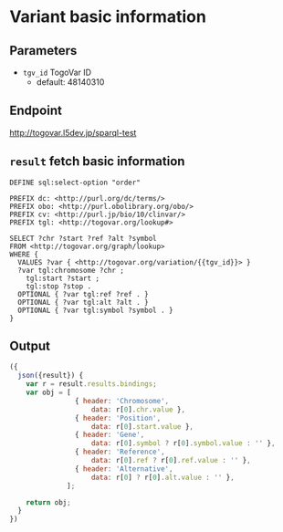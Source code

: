 # Variant basic information

## Parameters

* `tgv_id` TogoVar ID
  * default: 48140310

## Endpoint

http://togovar.l5dev.jp/sparql-test

## `result` fetch basic information

```sparql
DEFINE sql:select-option "order"

PREFIX dc: <http://purl.org/dc/terms/>
PREFIX obo: <http://purl.obolibrary.org/obo/>
PREFIX cv: <http://purl.jp/bio/10/clinvar/>
PREFIX tgl: <http://togovar.org/lookup#>

SELECT ?chr ?start ?ref ?alt ?symbol
FROM <http://togovar.org/graph/lookup>
WHERE {
  VALUES ?var { <http://togovar.org/variation/{{tgv_id}}> }
  ?var tgl:chromosome ?chr ;
    tgl:start ?start ;
    tgl:stop ?stop .
  OPTIONAL { ?var tgl:ref ?ref . }
  OPTIONAL { ?var tgl:alt ?alt . }
  OPTIONAL { ?var tgl:symbol ?symbol . }
}
```

## Output

```javascript
({
  json({result}) {
    var r = result.results.bindings;
    var obj = [
                { header: 'Chromosome',
                    data: r[0].chr.value },
                { header: 'Position',
                    data: r[0].start.value },
                { header: 'Gene',
                    data: r[0].symbol ? r[0].symbol.value : '' },
                { header: 'Reference',
                    data: r[0].ref ? r[0].ref.value : '' },
                { header: 'Alternative',
                    data: r[0] ? r[0].alt.value : '' },
              ];

    return obj;
  }
})
```

